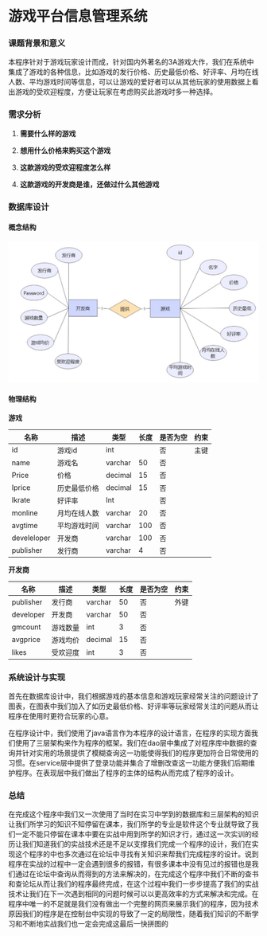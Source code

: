 # 游戏平台信息管理系统



### 课题背景和意义

​	本程序针对于游戏玩家设计而成，针对国内外著名的3A游戏大作，我们在系统中集成了游戏的各种信息，比如游戏的发行价格、历史最低价格、好评率、月均在线人数、平均游戏时间等信息，可以让游戏的爱好者可以从其他玩家的使用数据上看出游戏的受欢迎程度，方便让玩家在考虑购买此游戏时多一种选择。



### 需求分析

1. **需要什么样的游戏**

2. **想用什么价格来购买这个游戏**

3. **这款游戏的受欢迎程度怎么样**

4. **这款游戏的开发商是谁，还做过什么其他游戏**



### 数据库设计

#### 概念结构

<img src="https://github.com/voxhugh/Appendix/blob/main/Cpp_IMGs/DBSD.png" style="zoom: 67%;" />

#### 物理结构

**游戏**

| 名称        | 描述         | 类型    | 长度 | 是否为空 | 约束 |
| ----------- | ------------ | ------- | ---- | -------- | ---- |
| id          | 游戏id       | int     |      | 否       | 主键 |
| name        | 游戏名       | varchar | 50   | 否       |      |
| Price       | 价格         | decimal | 15   | 否       |      |
| Iprice      | 历史最低价格 | decimal | 15   | 否       |      |
| Ikrate      | 好评率       | Int     |      | 否       |      |
| monline     | 月均在线人数 | varchar | 20   | 否       |      |
| avgtime     | 平均游戏时间 | varchar | 100  | 否       |      |
| develeloper | 开发商       | varchar | 100  | 否       |      |
| publisher   | 发行商       | varchar | 4    | 否       |      |

**开发商**

| 名称      | 描述     | 类型    | 长度 | 是否为空 | 约束 |
| --------- | -------- | ------- | ---- | -------- | ---- |
| publisher | 发行商   | varchar | 50   | 否       | 外键 |
| developer | 开发商   | varchar | 50   | 否       |      |
| gmcount   | 游戏数量 | int     | 3    | 否       |      |
| avgprice  | 游戏均价 | decimal | 15   | 否       |      |
| likes     | 受欢迎度 | int     | 3    | 否       |      |



### 系统设计与实现

​	首先在数据库设计中，我们根据游戏的基本信息和游戏玩家经常关注的问题设计了图表，在图表中我们加入了如历史最低价格、好评率等玩家经常关注的问题从而让程序在使用时更符合玩家的心意。

​	在程序设计中，我们使用了java语言作为本程序的设计语言，在程序的实现方面我们使用了三层架构来作为程序的框架。我们在dao层中集成了对程序库中数据的查询并针对实用的场景提供了模糊查询这一功能使得我们的程序更加符合日常使用的习惯。在service层中提供了登录功能并集合了增删改查这一功能方便我们后期维护程序。在表现层中我们做出了程序的主体的结构从而完成了程序的设计。



### 总结

​	在完成这个程序中我们又一次使用了当时在实习中学到的数据库和三层架构的知识让我们所学习的知识不知停留在课本，我们所学的专业是软件这个专业就导致了我们一定不能只停留在课本中要在实战中用到所学的知识才行，通过这一次实训的经历让我们知道我们的实战技术还是不足以支撑我们完成一个程序的设计，我们在实现这个程序的中也多次通过在论坛中寻找有关知识来帮我们完成程序的设计。说到程序在实战的过程中一定会遇到很多的报错，有很多课本中没有见过的报错也是我们通过在论坛中查询从而得到的方法来解决的，在完成这个程序中我们不断的查书和查论坛从而让我们的程序最终完成，在这个过程中我们一步步提高了我们的实战技术让我们在下一次遇到相同的问题时候可以以更高效率的方式来解决和完成。在程序中唯一的不足就是我们没有做出一个完整的网页来展示我们的程序，因为技术原因我们的程序是在控制台中实现的导致了一定的局限性，随着我们知识的不断学习和不断地实战我们也一定会完成这最后一快拼图的